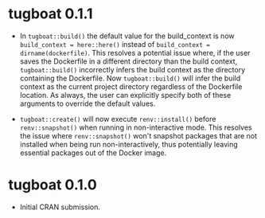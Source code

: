 # tugboat 0.1.1

- In `tugboat::build()` the default value for the build_context is now
`build_context = here::here()` instead of `build_context = dirname(dockerfile)`.
This resolves a potential issue where, if the user saves the Dockerfile in a
different directory than the build context, `tugboat::build()` incorrectly infers
the build context as the directory containing the Dockerfile. Now `tugboat::build()`
will infer the build context as the current project directory regardless
of the Dockerfile location. As always, the user can explicitly specify
both of these arguments to override the default values.

- `tugboat::create()` will now execute `renv::install()` before `renv::snapshot()`
when running in non-interactive mode. This resolves the issue where
`renv::snapshot()` won't snapshot packages that are not installed when
being run non-interactively, thus potentially leaving essential packages out of
the Docker image.

# tugboat 0.1.0

* Initial CRAN submission.
